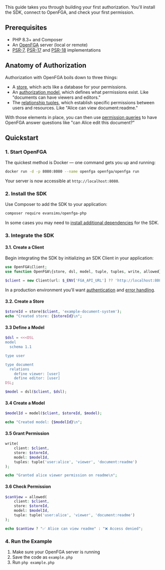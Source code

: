 This guide takes you through building your first authorization. You'll install the SDK, connect to OpenFGA, and check your first permission.

## Prerequisites

- PHP 8.3+ and Composer
- An [OpenFGA](https://openfga.dev) server (local or remote)
- [PSR-7](https://packagist.org/providers/psr/http-message-implementation), [PSR-17](https://packagist.org/providers/psr/http-factory-implementation) and [PSR-18](https://packagist.org/providers/psr/http-client-implementation) implementations

## Anatomy of Authorization

Authorization with OpenFGA boils down to three things:

- A [store](..%2FEssentials%2FStores.md), which acts like a database for your permissions.
- An [authorization model](..%2FEssentials%2FModels.md), which defines what permissions exist. Like "documents can have viewers and editors."
- The [relationship tuples](..%2FEssentials%2FTuples.md), which establish specific permissions between users and resources. Like "Alice can view document:readme."

With those elements in place, you can then use [permission queries](..%2FEssentials%2FQueries.md) to have OpenFGA answer questions like "can Alice edit this document?"

## Quickstart

### 1. Start OpenFGA

The quickest method is Docker — one command gets you up and running:

```bash
docker run -d -p 8080:8080 --name openfga openfga/openfga run
```

Your server is now accessible at `http://localhost:8080`.

### 2. Install the SDK

Use Composer to add the SDK to your application:

```bash
composer require evansims/openfga-php
```

In some cases you may need to [install additional dependencies](Installation.md) for the SDK.

### 3. Integrate the SDK

#### 3.1. Create a Client

Begin integrating the SDK by initializing an SDK Client in your application:

```php
use OpenFGA\Client;
use function OpenFGA\{store, dsl, model, tuple, tuples, write, allowed};

$client = new Client(url: $_ENV['FGA_API_URL'] ?? 'http://localhost:8080');
```

In a production environment you'll want [authentication](Authentication.md) and [error handling](Results.md).

#### 3.2. Create a Store

```php
$storeId = store($client, 'example-document-system');
echo "Created store: {$storeId}\n";
```

#### 3.3 Define a Model

```php
$dsl = <<<DSL
model
  schema 1.1

type user

type document
  relations
    define viewer: [user]
    define editor: [user]
DSL;

$model = dsl($client, $dsl);
```

#### 3.4 Create a Model

```php
$modelId = model($client, $storeId, $model);

echo "Created model: {$modelId}\n";
```

#### 3.5 Grant Permission

```php
write(
    client: $client,
    store: $storeId,
    model: $modelId,
    tuples: tuple('user:alice', 'viewer', 'document:readme')
);

echo "Granted alice viewer permission on readme\n";
```

#### 3.6 Check Permission

```php
$canView = allowed(
    client: $client,
    store: $storeId,
    model: $modelId,
    tuple: tuple('user:alice', 'viewer', 'document:readme')
);

echo $canView ? "✅ Alice can view readme" : "❌ Access denied";
```

### 4. **Run the Example**

1. Make sure your OpenFGA server is running
2. Save the code as `example.php`
3. Run `php example.php`
